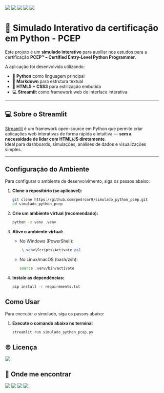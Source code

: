 <img src="https://img.shields.io/badge/Python-4584b6?style=for-the-badge&logo=python&logoColor=FFDE57"/>
<img src="https://img.shields.io/badge/Streamlit-%23FE4B4B.svg?style=for-the-badge&logo=streamlit&logoColor=white"/>
<img src="https://img.shields.io/badge/markdown-%23000000.svg?style=for-the-badge&logo=markdown&logoColor=white"/>
<img src="https://img.shields.io/badge/html5-%23E34F26.svg?style=for-the-badge&logo=html5&logoColor=white"/>
<img src="https://img.shields.io/badge/css3-%231572B6.svg?style=for-the-badge&logo=css3&logoColor=white"/>


# 🐍 Simulado Interativo da certificação em Python - PCEP

Este projeto é um **simulado interativo** para auxiliar nos estudos para a certificação **PCEP™ – Certified Entry-Level Python Programmer**.

A aplicação foi desenvolvida utilizando:

- 🐍 **Python** como linguagem principal
- 📄 **Markdown** para estrutura textual
- 🎨 **HTML5 + CSS3** para estilização embutida
- 💻 **Streamlit** como framework web de interface interativa

---

## 💻 Sobre o Streamlit

[Streamlit](https://streamlit.io/) é um framework open-source em Python que permite criar aplicações web interativas de forma rápida e intuitiva — **sem a necessidade de lidar com HTML/JS diretamente**.  
Ideal para dashboards, simulações, análises de dados e visualizações simples.

---



## Configuração do Ambiente

Para configurar o ambiente de desenvolvimento, siga os passos abaixo:

1.  **Clone o repositório (se aplicável):**
    ```bash
    git clone https://github.com/pedroar9/simulado_python_pcep.git
    cd simulado_python_pcep
    ```

2.  **Crie um ambiente virtual (recomendado):**
    ```bash
    python -m venv .venv
    ```

3.  **Ative o ambiente virtual:**
    *   No Windows (PowerShell):
        ```powershell
        .\.venv\Scripts\Activate.ps1
        ```
    *   No Linux/macOS (bash/zsh):
        ```bash
        source .venv/bin/activate
        ```

4.  **Instale as dependências:**
    ```bash
    pip install -r requirements.txt
    ```

## Como Usar

Para executar o simulado, siga os passos abaixo:

1. **Execute o comando abaixo no terminal**  
    ```bash 
    streamlit run simulado_python_pcep.py
    ```

## © Licença

![](https://img.shields.io/github/license/aaamenezes/demenezescast?style=for-the-badge)

## 📍 Onde me encontrar

<div>
<a href="https://github.com/pedroar9/" target="_blank"><img src="https://img.shields.io/badge/GitHub-100000?style=for-the-badge&logo=github&logoColor=white" target="_blank"></a>
<a href="mailto:pedrocarlos.assis@gmail.com)"><img src="https://img.shields.io/badge/-Gmail-red?style=for-the-badge&logo=gmail&logoColor=white" target="_blank"></a>
<a href="https://www.linkedin.com/in/pedrocarlos-assis/"><img src="https://img.shields.io/badge/LinkedIn-0077B5?style=for-the-badge&logo=linkedin&logoColor=white" target="_blank"></a>
<a href="https://www.youtube.com/@pedroar9"><img src="https://img.shields.io/badge/YouTube-FF0000?style=for-the-badge&logo=youtube&logoColor=white" target="_blank"></a>
</div>
